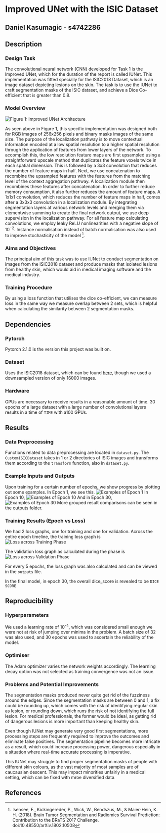 # Improved UNet with the ISIC Dataset
## Daniel Kasumagic - s4742286

##  Description
### Design Task
The convolutional neural network (CNN) developed for Task 1 is the Improved UNet, which for the duration of the report is called IUNet. This implementation was fitted specially for the ISIC2018 Dataset, which is an image dataset depicting lesions on the skin. The task is to use the IUNet to craft segmentation masks of the ISIC dataset, and achieve a Dice Co-efficient that is greater than 0.8.

### Model Overview
![Figure 1: Improved UNet Architecture [^1]](UNetArchitecture.png)

As seen above in Figure 1, this specific implementation was designed both for RGB images of 256x256 pixels and binary masks images of the same size. The purpose of the localization pathway is to move contextual information encoded at a low spatial resolution to a higher spatial resolution through the application of features from lower layers of the network. To accomplish this, the low resolution feature maps are first upsampled using a straightforward upscale method that duplicates the feature voxels twice in each spatial dimension. This is followed by a 3x3 convolution that reduces the number of feature maps in half. Next, we use concatenation to recombine the upsampled features with the features from the matching level of the context aggregation pathway. A localization module then recombines these features after concatenation. In order to further reduce memory consumption, it also further reduces the amount of feature maps. A 1x1x1 convolution, which reduces the number of feature maps in half, comes after a 3x3x3 convolution in a localization module. By integrating segmentation layers at various network levels and merging them via elementwise summing to create the final network output, we use deep supervision in the localization pathway. For all feature map calculating convolutions, we employ leaky ReLU nonlinearities with a negative slope of 10<sup>−2</sup>. Instance normalisation instead of batch normalisation was also used to improve stochasticity of the model [^1].

### Aims and Objectives
The principal aim of this task was to use IUNet to conduct segmentation on images from the ISIC2018 dataset and produce masks that isolated lesions from healthy skin, which would aid in medical imaging software and the medical industry. 

### Training Procedure
By using a loss function that utilises the dice co-efficient, we can measure loss in the same way we measure overlap between 2 sets, which is helpful when calculating the similarity between 2 segmentation masks. 

## Dependencies
### Pytorch
Pytorch 2.1.0 is the version this project was built on.

### Dataset
Uses the ISIC2018 dataset, which can be found [here](https://challenge.isic-archive.com/data/#2018), though we used a downsampled version of only 16000 images.

### Hardware
GPUs are necessary to receive results in a reasonable amount of time. 30 epochs of a large dataset with a large number of convolutional layers results in a time of `TIME` with a100 GPUs.

## Results
### Data Preprocessing
Functions related to data preprocessing are located in `dataset.py`. The `CustomISICDataset` takes in 1 or 2 directories of ISIC images and transforms them according to the `transform` function, also in `dataset.py`. 

### Example Inputs and Outputs
Upon training for a certain number of epochs, we show progress by plotting out some examples. In Epoch 1, we see this.
![Examples of Epoch 1](GroupedResultsComparison_Epoch1.png)
In Epoch 10,
![Examples of Epoch 10](GroupedResultsComparison_Epoch10.png)
And in Epoch 30,
![Examples of Epoch 30](GroupedResultsComparison_Epoch30.png)
More grouped result comparisons can be seen in the outputs folder.

### Training Results (Epoch vs Loss)
We had 2 loss graphs, one for training and one for validation. 
Across the entire epoch timeline, the training loss graph is
![Loss across Training Phase](outputs/Training_Loss_Epoch_30.png)

The validation loss graph as calculated during the phase is
![Loss across Validation Phase](outputs/Validation_Loss_Epoch_30.png)

For every 5 epochs, the loss graph was also calculated and can be viewed in the `outputs` file.

In the final model, in epoch 30, the overall dice_score is revealed to be `DICE SCORE`

## Reproducibility
### Hyperparameters
We used a learning rate of 10<sup>-4</sup>, which was considered small enough we were not at risk of jumping over minima in the problem. A batch size of 32 was also used, and 30 epochs was used to ascertain the reliability of the model.
### Optimiser
The Adam optimizer varies the network weights accordingly. The learning decay option was not selected as training convergence was not an issue.
### Problems and Potential Improvements
The segmentation masks produced never quite get rid of the fuzziness around the edges. Since the segmentation masks are between 0 and 1, a fix could be rounding up, which comes with the risk of identifying regular skin as lesion, or rounding down, which runs the risk of not identifying the full lesion. For medical professionals, the former would be ideal, as getting rid of dangerous lesions is more important than keeping healthy skin.

Even though IUNet may generate very good first segmentations, more processing steps are frequently required to improve the outcomes and eliminate false positives. The segmentation pipeline becomes more intricate as a result, which could increase processing power, dangerous especially in a situation where real-time accurate processing is imperative.

This IUNet may struggle to find proper segmentation masks of people with different skin colours, as the vast majority of most samples are of caucausian descent. This may impact minorities unfairly in a medical setting, which can be fixed with mroe diversified data.
## References
[^1]: Isensee, F., Kickingereder, P., Wick, W., Bendszus, M., & Maier-Hein, K. H. (2018). Brain Tumor Segmentation and Radiomics Survival Prediction:     
  Contribution to the BRaTS 2017 Challenge. doi:10.48550/arXiv.1802.10508


